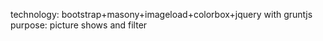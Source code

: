 technology: bootstrap+masony+imageload+colorbox+jquery with gruntjs
purpose: picture shows and filter
